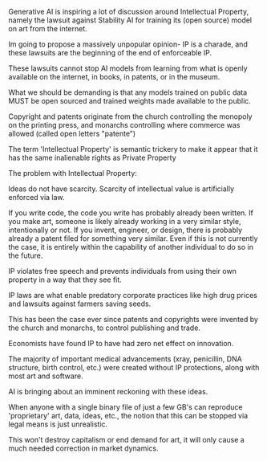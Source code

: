 Generative AI is inspiring a lot of discussion around Intellectual Property, namely the lawsuit against Stability AI for training its (open source) model on art from the internet.

Im going to propose a massively unpopular opinion- IP is a charade, and these lawsuits are the beginning of the end of enforceable IP.

These lawsuits cannot stop AI models from learning from what is openly available on the internet, in books, in patents, or in the museum.

What we should be demanding is that any models trained on public data MUST be open sourced and trained weights made available to the public.

Copyright and patents originate from the church controlling the monopoly on the printing press, and monarchs controlling where commerce was allowed (called open letters "patente")

The term 'Intellectual Property' is semantic trickery to make it appear that it has the same inalienable rights as Private Property

The problem with Intellectual Property:

Ideas do not have scarcity. 
Scarcity of intellectual value is artificially enforced via law.

If you write code, the code you write has probably already been written.
If you make art, someone is likely already working in a very similar style, intentionally or not.
If you invent, engineer, or design, there is probably already a patent filed for something very similar.
Even if this is not currently the case, it is entirely within the capability of another individual to do so in the future.

IP violates free speech and prevents individuals from using their own property in a way that they see fit.

IP laws are what enable predatory corporate practices like high drug prices and lawsuits against farmers saving seeds.

This has been the case ever since patents and copyrights were invented by the church and monarchs, to control publishing and trade.

Economists have found IP to have had zero net effect on innovation.

The majority of important medical advancements (xray, penicillin, DNA structure, birth control, etc.) were created without IP protections, along with most art and software.

AI is bringing about an imminent reckoning with these ideas.

When anyone with a single binary file of just a few GB's can reproduce 'proprietary' art, data, ideas, etc., the notion that this can be stopped via legal means is just unrealistic.

This won't destroy capitalism or end demand for art, it will only cause a much needed correction in market dynamics.
